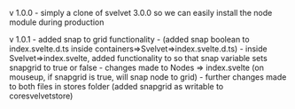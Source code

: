 v 1.0.0 - simply a clone of svelvet 3.0.0 so we can easily install the node module during production 

v 1.0.1 - added snap to grid functionality 
    - (added snap boolean to index.svelte.d.ts inside containers=>Svelvet=>index.svelte.d.ts)
        - inside Svelvet=>index.svelte, added functionality to so that snap variable sets snapgrid to true or false
    - changes made to Nodes => index.svelte (on mouseup, if snapgrid is true, will snap node to grid)
    - further changes made to both files in stores folder (added snapgrid as writable to coresvelvetstore)